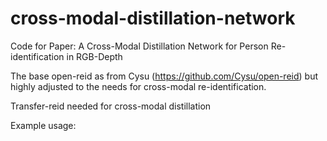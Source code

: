 # cross-modal-distillation-network
Code for Paper: A Cross-Modal Distillation Network for Person Re-identification in RGB-Depth

The base open-reid as from Cysu (https://github.com/Cysu/open-reid) but highly adjusted to the needs for cross-modal re-identification.

Transfer-reid needed for cross-modal distillation

Example usage:

